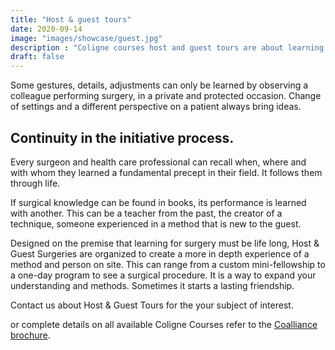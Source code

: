 ```yaml
---
title: "Host & guest tours"
date: 2020-09-14
image: "images/showcase/guest.jpg"
description : "Coligne courses host and guest tours are about learning by observation of experts performing surgery."
draft: false
---
```


Some gestures, details, adjustments can only be learned by observing a colleague performing surgery, in a private and protected occasion. 
Change of settings and a different perspective on a patient always bring ideas.

<!--more-->

## Continuity in the initiative process.

Every surgeon and health care professional can recall when,
where and with whom they learned a fundamental precept in
their field. It follows them through life.

If surgical knowledge can be found in books, its performance
is learned with another. This can be a teacher from the past,
the creator of a technique, someone experienced in a method
that is new to the guest.

Designed on the premise that learning for surgery must be
life long, Host & Guest Surgeries are organized to create a
more in depth experience of a method and person on site.
This can range from a custom mini-fellowship to a one-day
program to see a surgical procedure. It is a way to expand
your understanding and methods. Sometimes it starts a lasting
friendship.

Contact us about Host & Guest Tours for the your subject of interest.

or complete details on all available Coligne Courses refer to the [Coalliance brochure](https://saps2412.github.io/courses/coligne_coalliance_brochure.pdf).